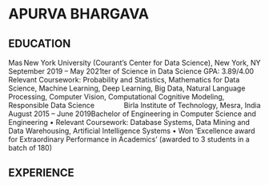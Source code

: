 # APURVA BHARGAVA

## EDUCATION

<p>
  <span style="float: right">New York University (Courant’s Center for Data Science), New York, NY</span>
  <span style="float: left">September 2019 – May 2021</span>
  Master of Science in Data Science
  GPA: 3.89/4.00
  Relevant Coursework: Probability and Statistics, Mathematics for Data Science, Machine Learning, Deep Learning, Big Data, Natural Language Processing, Computer Vision, Computational Cognitive Modeling, Responsible Data Science
  <span style="float: right">Birla Institute of Technology, Mesra, India</span>
  <span style="float: left">August 2015 – June 2019</span>
  Bachelor of Engineering in Computer Science and Engineering
• Relevant Coursework: Database Systems, Data Mining and Data Warehousing, Artificial Intelligence Systems
• Won ‘Excellence award for Extraordinary Performance in Academics’ (awarded to 3 students in a batch of 180)
</p>

## EXPERIENCE
